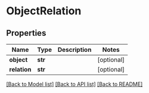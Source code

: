 # ObjectRelation


## Properties
Name | Type | Description | Notes
------------ | ------------- | ------------- | -------------
**object** | **str** |  | [optional] 
**relation** | **str** |  | [optional] 

[[Back to Model list]](../README.md#documentation-for-models) [[Back to API list]](../README.md#documentation-for-api-endpoints) [[Back to README]](../README.md)


